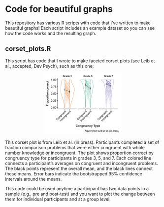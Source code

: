 # Code for beautiful graphs
This repository has various R scripts with code that I've written to make beautiful graphs! Each script includes an example dataset so you can see how the code works and the resulting graph. 


## corset_plots.R
This script has code that I wrote to make faceted corset plots (see Leib et al., accepted, Dev Psych), such as this one:

<p align="center"><img src="corset-plots-example_LeibEtAl_press.png" width="50%" height="50%"></p>

This corset plot is from Leib et al. (in press). Participants completed a set of fraction comparison problems that were either congruent with whole number knowledge or incongruent. The plot shows proportion correct by congruency type for participants in grades 3, 5, and 7. Each colored line connects a participant’s averages on congruent and incongruent problems. The black points represent the overall mean, and the black lines connect these means. Error bars indicate the bootstrapped 95% confidence intervals around the means.

This code could be used anytime a participant has two data points in a sample (e.g., pre and post-test) and you want to plot the change between them for individual participants and at a group level.

